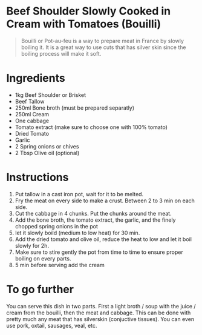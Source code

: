 # Beef Shoulder Slowly Cooked in Cream with Tomatoes (Bouilli)

> Bouilli or Pot-au-feu is a way to prepare meat in France by slowly boiling it. It is a great way to use cuts that has silver skin since the boiling process will make it soft.

# Ingredients

* 1kg Beef Shoulder or Brisket
* Beef Tallow
* 250ml Bone broth (must be prepared separatly)
* 250ml Cream
* One cabbage
* Tomato extract (make sure to choose one with 100% tomato)
* Dried Tomato
* Garlic
* 2 Spring onions or chives
* 2 Tbsp Olive oil (optional)

# Instructions

1) Put tallow in a cast iron pot, wait for it to be melted.
2) Fry the meat on every side to make a crust. Between 2 to 3 min on each side.
3) Cut the cabbage in 4 chunks. Put the chunks around the meat.
4) Add the bone broth, the tomato extract, the garlic, and the finely chopped spring onions in the pot
5) let it slowly boild (medium to low heat) for 30 min.
6) Add the dried tomato and olive oil, reduce the heat to low and let it boil slowly for 2h.
7) Make sure to stire gently the pot from time to time to ensure proper boiling on every parts.
8) 5 min before serving add the cream

# To go further
You can serve this dish in two parts. First a light broth / soup with the juice / cream from the bouilli, then the meat and cabbage.
This can be done with pretty much any meat that has silverskin (conjuctive tissues). You can even use pork, oxtail, sausages, veal, etc.
